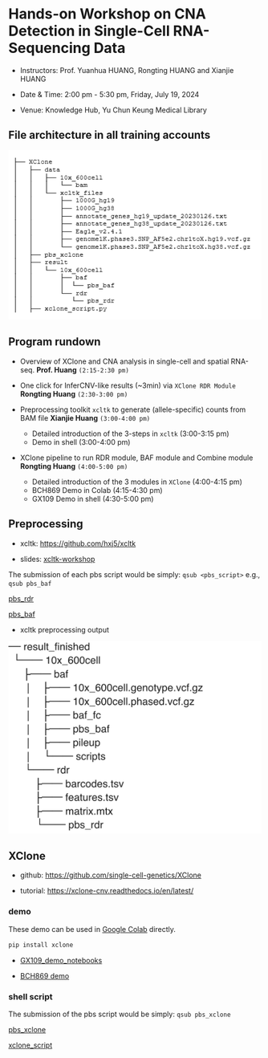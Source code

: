 # Hands-on Workshop on CNA Detection in Single-Cell RNA-Sequencing Data

- Instructors: Prof. Yuanhua HUANG, Rongting HUANG and Xianjie HUANG

- Date & Time: 2:00 pm - 5:30 pm, Friday, July 19, 2024

- Venue: Knowledge Hub, Yu Chun Keung Medical Library


## File architecture in all training accounts

![File architecture](./workshop_structure.png)




## Program rundown

- Overview of XClone and CNA analysis in single-cell and spatial RNA-seq.   **Prof. Huang**  `(2:15-2:30 pm)`

- One click for InferCNV-like results (~3min) via `XClone RDR Module`  **Rongting Huang** `(2:30-3:00 pm)`

- Preprocessing toolkit `xcltk` to generate (allele-specific) counts from BAM file  **Xianjie Huang** `(3:00-4:00 pm)`
    - Detailed introduction of the 3-steps in `xcltk` (3:00-3:15 pm)
    - Demo in shell (3:00-4:00 pm)

- XClone pipeline to run RDR module, BAF module and Combine module **Rongting Huang** `(4:00-5:00 pm)`
    - Detailed introduction of the 3 modules in `XClone` (4:00-4:15 pm)
    - BCH869 Demo in Colab (4:15-4:30 pm)
    - GX109 Demo in shell (4:30-5:00 pm)


## Preprocessing

- xcltk: https://github.com/hxj5/xcltk

- slides: [xcltk-workshop](https://github.com/Rongtingting/xclone-data/blob/main/CPOS_Workshop/xcltk%20-%20workshop.pdf)

The submission of each pbs script would be simply: `qsub <pbs_script>`
e.g., `qsub pbs_baf`

[pbs_rdr](https://github.com/Rongtingting/xclone-data/blob/main/CPOS_Workshop/pbs_rdr)

[pbs_baf](https://github.com/Rongtingting/xclone-data/blob/main/CPOS_Workshop/pbs_baf)


- xcltk preprocessing output

![File architecture](./xcltk_output.png)



## XClone

- github: https://github.com/single-cell-genetics/XClone

- tutorial: https://xclone-cnv.readthedocs.io/en/latest/



### demo

These demo can be used in [Google Colab](https://colab.google/) directly.


```python
pip install xclone
```


- [GX109_demo_notebooks](https://github.com/Rongtingting/xclone-data/tree/main/demo/GX109_demo_notebooks)

- [BCH869 demo](https://github.com/Rongtingting/xclone-data/blob/main/examples/BCH869_XClone_tutorials.ipynb)



### shell script

The submission of the pbs script would be simply: `qsub pbs_xclone`

[pbs_xclone](https://github.com/Rongtingting/xclone-data/blob/main/CPOS_Workshop/pbs_xclone)

[xclone_script](https://github.com/Rongtingting/xclone-data/blob/main/CPOS_Workshop/xclone_script.py)
